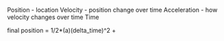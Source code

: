 Position - location
Velocity - position change over time
Acceleration - how velocity changes over time
Time

final position = 1/2*(a)(delta_time)^2 +
